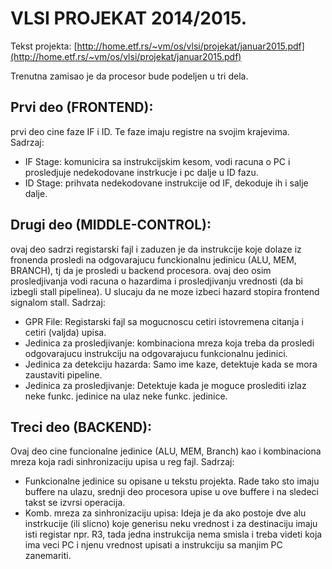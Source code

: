 # VLSI PROJEKAT 2014/2015. #

Tekst projekta: [http://home.etf.rs/~vm/os/vlsi/projekat/januar2015.pdf](http://home.etf.rs/~vm/os/vlsi/projekat/januar2015.pdf)

Trenutna zamisao je da procesor bude podeljen u tri dela.

## Prvi deo (FRONTEND): ##
prvi deo cine faze IF i ID. Te faze imaju registre na svojim krajevima.
Sadrzaj:
* IF Stage: komunicira sa instrukcijskim kesom, vodi racuna o PC i prosledjuje nedekodovane instrkucje i pc dalje u ID fazu.
* ID Stage: prihvata nedekodovane instrukcije od IF, dekoduje ih i salje dalje.

## Drugi deo (MIDDLE-CONTROL): ##
ovaj deo sadrzi registarski fajl i zaduzen je da instrukcije koje dolaze iz fronenda prosledi na odgovarajucu funckionalnu jedinicu (ALU, MEM, BRANCH), tj da je prosledi u backend procesora.
ovaj deo osim prosledjivanja vodi racuna o hazardima i prosledjivanju vrednosti (da bi izbegli stall pipelinea). U slucaju da ne moze izbeci hazard stopira frontend signalom stall. Sadrzaj:
* GPR File: Registarski fajl sa mogucnoscu cetiri istovremena citanja i cetiri (valjda) upisa.
* Jedinica za prosledjivanje: kombinaciona mreza koja treba da prosledi odgovarajucu instrukciju na odgovarajucu funkcionalnu jedinici.
* Jedinica za detekciju hazarda: Samo ime kaze, detektuje kada se mora zaustaviti pipeline.
* Jedinica za prosledjivanje: Detektuje kada je moguce proslediti izlaz neke funkc. jedinice na ulaz neke funkc. jedinice.

## Treci deo (BACKEND): ##
Ovaj deo cine funcionalne jedinice (ALU, MEM, Branch) kao i kombinaciona mreza koja radi sinhronizaciju upisa u reg fajl. 
Sadrzaj:
* Funkcionalne jedinice su opisane u tekstu projekta. Rade tako sto imaju buffere na ulazu, srednji deo procesora upise u ove buffere i na sledeci takst se izvrsi operacija. 
* Komb. mreza za sinhronizaciju upisa: Ideja je da ako postoje dve alu instrkucije (ili slicno) koje generisu neku vrednost i za destinaciju imaju isti registar npr. R3, tada jedna instrukcija nema smisla i treba videti koja ima veci PC i njenu vrednost upisati a instrukciju sa manjim PC zanemariti.